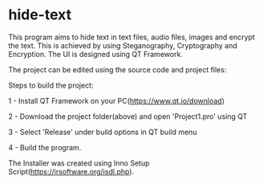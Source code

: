 # hide-text
This program aims to hide text in text files, audio files, images and encrypt the text. 
This is achieved by using Steganography, Cryptography and Encryption. 
The UI is designed using QT Framework. 


The project can be edited using the source code and project files:



Steps to build the project:

1 - Install QT Framework on your PC(https://www.qt.io/download)

2 - Download the project folder(above) and open 'Project1.pro' using QT

3 - Select 'Release' under build options in QT build menu

4 - Build the program.


The Installer was created using Inno Setup Script(https://jrsoftware.org/isdl.php). 

